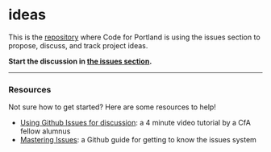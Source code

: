 # ideas

This is the [repository](https://help.github.com/articles/github-glossary#repository) where Code for Portland is using the issues section to propose, discuss, and track project ideas.

**Start the discussion in [the issues section](https://github.com/CodeForPortland/ideas/issues).**

---

### Resources

Not sure how to get started? Here are some resources to help!

* [Using Github Issues for discussion](https://www.youtube.com/watch?v=KlrJVSJRUN4): a 4 minute video tutorial by a CfA fellow alumnus
* [Mastering Issues](https://guides.github.com/features/issues/): a Github guide for getting to know the issues system
